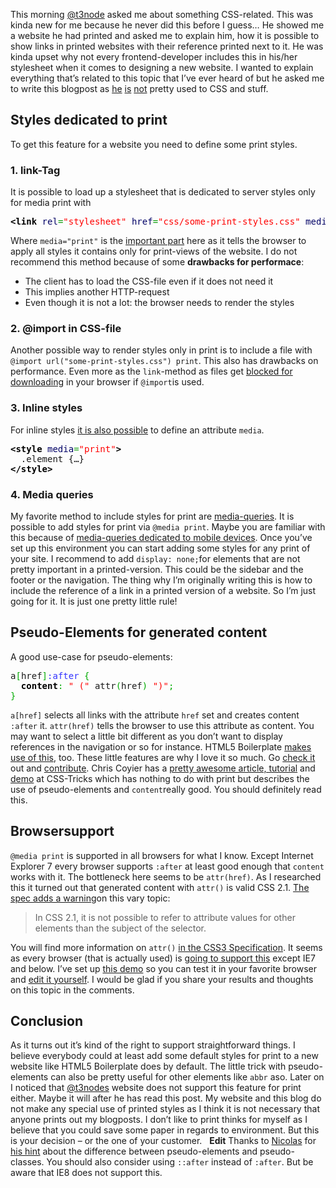
This morning <a title="Steffen Müller: TYPO3 blog" href="http://www.t3node.com/" target="_blank">@t3node</a>&nbsp;asked me about something CSS-related. This was kinda new for me because he never did this before I guess… He showed me a website he had printed and asked me to explain him, how it is possible to show links in printed websites with their reference printed next to it. He was kinda upset why not every frontend-developer includes this in his/her stylesheet when it comes to designing a new website. I wanted to explain everything that’s related to this topic that I’ve ever heard of but he asked me to write this blogpost as&nbsp;<a title="T3node on Twitter" href="http://twitter.com/#!/t3node" target="_blank">he</a>&nbsp;<a title="About Steffen Müller [de]" href="http://www.t3node.com/steffen-mueller/" target="_blank">is</a>&nbsp;<a title="Bessere Performance mit TYPO3, t3n [de]" href="http://t3n.de/magazin/frisiert-aufgebohrt-bessere-performance-typo3-219359/" target="_blank">not</a>&nbsp;pretty used to CSS and stuff.

## Styles dedicated to print

To get this feature for a website you need to define some print styles.

### 1. link-Tag

It is possible to load up a stylesheet that is dedicated to server styles only for media print with

<div class="wp_syntax"><div class="code"><pre class="xml" style="font-family:monospace;"><span style="color: #009900;"><span style="color: #000000; font-weight: bold;">&lt;link</span> <span style="color: #000066;">rel</span>=<span style="color: #ff0000;">"stylesheet"</span> <span style="color: #000066;">href</span>=<span style="color: #ff0000;">"css/some-print-styles.css"</span> <span style="color: #000066;">media</span>=<span style="color: #ff0000;">"print"</span><span style="color: #000000; font-weight: bold;">&gt;</span></span></pre></div></div>


Where <code>media="print"</code> is the <a title="The Specification for media=&quot;print&quot;" href="http://www.w3.org/TR/html4/present/styles.html#h-14.4.1" target="_blank">important part</a>&nbsp;here as it tells the browser to apply all styles it contains only for print-views of the website. I do not recommend this method because of some <strong>drawbacks for performace</strong>:
<ul>
<li>The client has to load the CSS-file even if it does not need it</li>
<li>This implies another HTTP-request</li>
<li>Even though it is not a lot: the browser needs to render the styles</li>
</ul>

### 2. @import in CSS-file

Another possible way to render styles only in print is to include a file with <code>@import url("some-print-styles.css") print</code>. This also has drawbacks on performance. Even more as the <code>link</code>-method as files get <a title="Blogarticle: Don't use @import" href="http://www.stevesouders.com/blog/2009/04/09/dont-use-import/">blocked for downloading</a> in your browser if <code>@import</code>is used.

### 3. Inline styles

For inline styles <a title="The Secification on inline media=&quot;print&quot;" href="http://www.w3.org/TR/html4/present/styles.html#h-14.2.4">it is also possible</a> to define an attribute <code>media</code>.

<div class="wp_syntax"><div class="code"><pre class="xml" style="font-family:monospace;"><span style="color: #009900;"><span style="color: #000000; font-weight: bold;">&lt;style</span> <span style="color: #000066;">media</span>=<span style="color: #ff0000;">"print"</span><span style="color: #000000; font-weight: bold;">&gt;</span></span>
  .element {…}
<span style="color: #009900;"><span style="color: #000000; font-weight: bold;">&lt;/style<span style="color: #000000; font-weight: bold;">&gt;</span></span></span></pre></div></div>


### 4. Media queries

My favorite method to include styles for print are <a title="CSS3 Media-Queries" href="http://www.w3.org/TR/css3-mediaqueries/" target="_blank">media-queries</a>. It is possible to add styles for print via <code>@media print</code>. Maybe you are familiar with this because of <a title="Mobile Design is not only Responsive" href="http://drublic.de/archive/mobile-design-is-not-only-responsive/">media-queries dedicated to mobile devices</a>. Once you’ve set up this environment you can start adding some styles for any print of your site. I recommend to add <code>display: none;</code>for elements that are not pretty important in a printed-version. This could be the sidebar and the footer or the navigation. The thing why I’m originally writing this is how to include the reference of a link in a printed version of a website. So I’m just going for it. It is just one pretty little rule!

## Pseudo-Elements for generated content

A good use-case for pseudo-elements:

<div class="wp_syntax"><div class="code"><pre class="css" style="font-family:monospace;">a<span style="color: #00AA00;">[</span>href<span style="color: #00AA00;">]</span><span style="color: #3333ff;">:after </span><span style="color: #00AA00;">{</span>
  <span style="color: #000000; font-weight: bold;">content</span><span style="color: #00AA00;">:</span> <span style="color: #ff0000;">" ("</span> attr<span style="color: #00AA00;">(</span>href<span style="color: #00AA00;">)</span> <span style="color: #ff0000;">")"</span><span style="color: #00AA00;">;</span>
<span style="color: #00AA00;">}</span></pre></div></div>


<code>a[href]</code> selects all links with the attribute <code>href</code> set and creates content <code>:after</code> it. <code>attr(href)</code> tells the browser to use this attribute as content. You may want to select a little bit different as you don’t want to display references in the navigation or so for instance. HTML5 Boilerplate <a title="Styles for print in HTML5 Boilerplate" href="https://github.com/paulirish/html5-boilerplate/blob/master/css/style.css#L283" target="_blank">makes use of this</a>,&nbsp;too. These little features are why I love it so much. Go <a title="HTML5 Boilerplate - A rock-solid default for HTML5 awesome." href="http://html5boilerplate.com/" target="_blank">check it</a> out and <a title="Contribute to H5BP on Github" href="https://github.com/paulirish/html5-boilerplate" target="_blank">contribute</a>. Chris Coyier has a <a title="Chris Coyier on CSS content" href="http://css-tricks.com/6555-css-content/" target="_blank">pretty awesome article, tutorial</a> and <a title="A demo on CSS content by Chris Coyier" href="http://css-tricks.com/examples/CSSContentLinks/" target="_blank">demo</a>&nbsp;at CSS-Tricks which has nothing to do with print but describes the use of pseudo-elements and <code>content</code>really good. You should definitely read this.

## Browsersupport

<code>@media print</code> is supported in all browsers for what I know. Except Internet Explorer 7 every browser supports <code>:after</code> at least good enough that <code>content</code> works with it. The bottleneck here seems to be <code>attr(href)</code>. As I researched this it turned out that generated content with <code>attr()</code> is valid CSS 2.1.&nbsp;<a title="The Secification on generated content in CSS" href="http://www.w3.org/TR/CSS2/generate.html#12.2" target="_blank">The spec adds a warning</a>on this vary topic:
<blockquote>
In CSS 2.1, it is not possible to refer to attribute values for other elements than the subject of the selector.</blockquote>

You will find more information on <code>attr()</code> <a title="The CSS3 Spec about attr() as generated content" href="http://www.w3.org/TR/css3-values/#attr" target="_blank">in the CSS3 Specification</a>. It seems as every browser (that is actually used) is <a title="When can I use: CSS Generated Content" href="http://caniuse.com/#search=generated content" target="_blank">going to support this</a> except IE7 and below.&nbsp;I’ve set up <a title="A demo of a[href]:after" href="http://jsfiddle.net/drublic/Ud6mL/show/" target="_blank">this demo</a> so you can test it in your favorite browser and <a title="A fiddle with a[href]:after" href="http://jsfiddle.net/drublic/Ud6mL/" target="_blank">edit it yourself</a>. I would be glad if you share your results and thoughts on this topic in the comments.

## Conclusion

As it turns out it’s kind of the right to support straightforward things. I believe everybody could at least add some default styles for print to a new website like HTML5 Boilerplate does by default. The little trick with pseudo-elements can also be pretty useful for other elements like <code>abbr</code> aso. Later on I noticed that <a title="Steffen Müller: TYPO3 blog" href="http://www.t3node.com/" target="_blank">@t3nodes</a> website does not support this feature for print either. Maybe it will after he has read this post. My website and this blog do not make any special use of printed styles as I think it is not necessary that anyone prints out my blogposts. I don’t like to print thinks for myself as I believe that you could save some paper in regards to environment. But this is your decision – or the one of your customer. &nbsp; <strong>Edit</strong> Thanks to <a title="Nicolas Gallagher's blog - read it!" href="http://nicolasgallagher.com/" target="_blank">Nicolas</a> for <a href="http://drublic.de/archive/pseudo-classes-in-print-styles-for-references-in-links/#comment-23">his hint</a> about the difference between pseudo-elements and pseudo-classes. You should also consider using <code>::after</code> instead of <code>:after</code>. But be aware that IE8 does not support this.
	</div>

